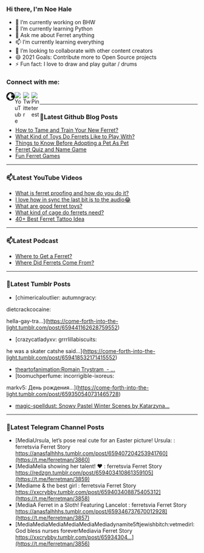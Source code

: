 ### Hi there, I'm Noe Hale

- 🔭 I’m currently working on BHW
- 🌱 I’m currently learning Python
- 💬 Ask me about Ferret anything
- 📫 I’m currently learning everything
- 🔭 I’m looking to collaborate with other content creators
- 😄 2021 Goals: Contribute more to Open Source projects
- ⚡ Fun fact: I love to draw and play guitar / drums

### Connect with me:

[<img align="left" alt="ferretvoice.com" width="22px" src="https://raw.githubusercontent.com/iconic/open-iconic/master/svg/globe.svg" />](https://ferretvoice.com)
[<img align="left" alt="YouTube" width="22px" src="https://cdn.jsdelivr.net/npm/simple-icons@v3/icons/youtube.svg" />](https://www.youtube.com/channel/UCk665XTfaMLVwFVWUmgnDiw)
[<img align="left" alt="Twitter" width="22px" src="https://cdn.jsdelivr.net/npm/simple-icons@v3/icons/twitter.svg" />](https://twitter.com/voiceferret)
[<img align="left" alt="Pinterest" width="22px" src="https://cdn.jsdelivr.net/npm/simple-icons@v3/icons/pinterest.svg" />](https://www.pinterest.com/voiceferret/)

<br />

---
### 🔭Latest Github Blog Posts
<!-- GITHUB:START -->
- [How to Tame and Train Your New Ferret?](http://noehale.github.io/how-to-tame-and-train-your-new-ferret/)
- [What Kind of Toys Do Ferrets Like to Play With?](http://noehale.github.io/what-kind-of-toys-do-ferrets-like-to-play-with/)
- [Things to Know Before Adopting a Pet As Pet](http://noehale.github.io/things-to-know-before-adopting-a-pet-as-pet/)
- [Ferret Quiz and Name Game](http://noehale.github.io/ferret-quiz/)
- [Fun Ferret Games](http://noehale.github.io/fun-ferret-games/)
<!-- GITHUB:END -->
---
### 📫Latest YouTube Videos

<!-- YOUTUBE:START -->
- [What is ferret proofing and how do you do it?](https://www.youtube.com/watch?v=81Syh_DJBQQ)
- [I love how in sync the last bit is to the audio😂](https://www.youtube.com/watch?v=WHBeGHwSlGY)
- [What are good ferret toys?](https://www.youtube.com/watch?v=tPxRilBzc0s)
- [What kind of cage do ferrets need?](https://www.youtube.com/watch?v=xzz6hC3sR5A)
- [40+ Best Ferret Tattoo Idea](https://www.youtube.com/watch?v=KIKqduR6Xcs)
<!-- YOUTUBE:END -->

---
### 📫Latest Podcast

<!-- PODCAST:START -->
- [Where to Get a Ferret?](https://anchor.fm/ferretvoice/episodes/Where-to-Get-a-Ferret-erurfu)
- [Where Did Ferrets Come From?](https://anchor.fm/ferretvoice/episodes/Where-Did-Ferrets-Come-From-eruq8g)
<!-- PODCAST:END -->
---
### 📝Latest Tumblr Posts

<!-- TUMBLR:START -->
- [chimericaloutlier:
autumngracy:

dietcrackcocaine:

hella-gay-tra...](https://come-forth-into-the-light.tumblr.com/post/659441162628759552)
- [crazycatladyxv:
grrrlillabiscuits:

he was a skater catshe said...](https://come-forth-into-the-light.tumblr.com/post/659418532171415552)
- [theartofanimation:Romain Trystram  - ...](https://come-forth-into-the-light.tumblr.com/post/659395916903628800)
- [toomuchperfume:
incorrigible-ixoreus:


markv5:
День рождения...](https://come-forth-into-the-light.tumblr.com/post/659350540731465728)
- [magic-spelldust:
Snowy Pastel Winter Scenes by Katarzyna...](https://come-forth-into-the-light.tumblr.com/post/659327904238452736)
<!-- TUMBLR:END -->
---
### 📝Latest Telegram Channel Posts

<!-- TELEGRAM:START -->
- [MediaUrsula, let’s pose real cute for an Easter picture! Ursula: : ferretsvia Ferret Story https://anasfalhhhs.tumblr.com/post/659407204253941760](https://t.me/ferretman/3860)
- [MediaMelia showing her talent! ❤️ : ferretsvia Ferret Story https://redzgn.tumblr.com/post/659403410861359105](https://t.me/ferretman/3859)
- [Mediame & the best girl : ferretsvia Ferret Story https://xxcrybby.tumblr.com/post/659403408875405312](https://t.me/ferretman/3858)
- [MediaA Ferret in a Sloth! Featuring Lancelot : ferretsvia Ferret Story https://anasfalhhhs.tumblr.com/post/659346737670012928](https://t.me/ferretman/3857)
- [MediaMediaMediaMediaMediaMediadynamite5ftjewishbitch:vetmedirl:God bless nurses foreverMediavia Ferret Story https://xxcrybby.tumblr.com/post/65934304...](https://t.me/ferretman/3856)
<!-- TELEGRAM:END -->
